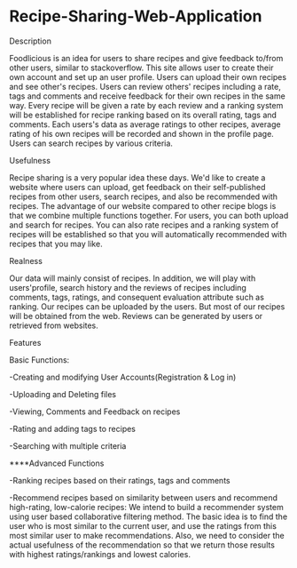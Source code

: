 # Recipe-Sharing-Web-Application

Description

Foodlicious is an idea for users to share recipes and give feedback to/from other users, similar to stackoverflow.
This site allows user to create their own account and set up an user profile. Users can upload their own recipes and see other's recipes.
Users can review others' recipes including a rate, tags and comments and  receive feedback for their own recipes in the same way.
Every recipe will be given a rate by each review and a ranking system will be established for recipe ranking based on its overall rating, tags and comments.
Each users's data as average ratings to other recipes, average rating of his own recipes will be recorded and shown in the profile page.
Users can search recipes by various criteria.

Usefulness

Recipe sharing is a very popular idea these days. We'd like to create a website where users can upload, get feedback on their self-published recipes from other users, search recipes, and also be recommended with recipes.
The advantage of our website compared to other recipe blogs is that we combine multiple functions together. For users, you can both upload and search for recipes. You can also rate recipes and a ranking system of recipes will be established so that you will automatically recommended with recipes that you may like.

Realness

Our data will mainly consist of recipes. In addition, we will play with users'profile, search history and the reviews of recipes including comments, tags, ratings, and consequent evaluation attribute such as ranking.
Our recipes can be uploaded by the users. But most of our recipes will be obtained from the web. Reviews can be generated by users or retrieved from websites.


Features

Basic Functions:

-Creating and modifying User Accounts(Registration & Log in)

-Uploading and Deleting files

-Viewing, Comments and Feedback on  recipes

-Rating and adding tags to recipes

-Searching with multiple criteria


****Advanced Functions

-Ranking recipes based on their ratings, tags and comments

-Recommend recipes based on similarity between users and recommend high-rating, low-calorie recipes:
We intend to build a recommender system using user based collaborative filtering method. The basic idea  is to find the user who is most similar to the current user, and use the ratings from this most similar user to make recommendations. Also, we need to consider the actual usefulness of the recommendation so that we return those results with highest ratings/rankings and lowest calories.

